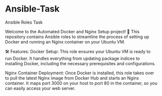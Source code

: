 # Ansible-Task
Ansible Roles Task


Welcome to the Automated Docker and Nginx Setup project! 🚀 This repository contains Ansible roles to streamline the process of setting up Docker and running an Nginx container on your Ubuntu VM.

🛠️ Features:
Docker Setup: This role ensures your Ubuntu VM is ready to run Docker. It handles everything from updating package indices to installing Docker, including the necessary prerequisites and configurations.

Nginx Container Deployment: Once Docker is installed, this role takes over to pull the latest Nginx image from Docker Hub and starts an Nginx container. It maps port 3000 on your host to port 80 in the container, so you can easily access your web server.
